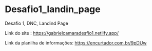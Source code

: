 # Desafio1_landin_page
Desafio 1, DNC, Landind Page

Link do site : https://gabrielcamaradesfio1.netlify.app/


Link da planilha de informações: https://encurtador.com.br/9pDUw
